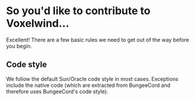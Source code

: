 # So you'd like to contribute to Voxelwind...

Excellent! There are a few basic rules we need to get out of the way before you begin.

## Code style

We follow the default Sun/Oracle code style in most cases. Exceptions include the native code (which are extracted from
BungeeCord and therefore uses BungeeCord's code style).